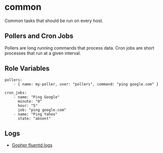 common
======

Common tasks that should be run on every host.

Pollers and Cron Jobs
---------------------

Pollers are long running commands that process data.  Cron jobs are short processes that run at a given interval.

Role Variables
--------------

	pollers:
	    - { name: my-poller, user: "pollers", command: "ping google.com" }

	cron_jobs:
	    - name: "Ping Google"
	      minute: "0"
	      hour: "5"
	      job: "ping google.com"
    	- name: "Ping Yahoo"
    	  state: "absent"

Logs
-----

* [Gophpr fluentd logs](../../docs/td-agent/README-gophpr.md)
